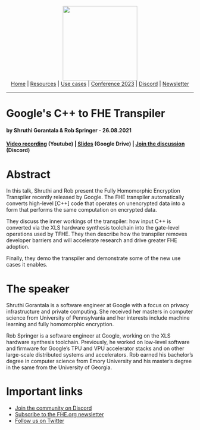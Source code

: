 <!-- Header links -->
<p align="center">
  <img width="200" src="https://user-images.githubusercontent.com/5758427/180978488-db825482-5a58-4c7c-9589-c494a6f0be04.png"><br/>
  <a href="https://fhe-org.github.io">Home</a> | <a href="https://fhe-org.github.io/fhe-resources">Resources</a> | <a href="https://fhe-org.github.io/fhe-use-cases">Use cases</a> | <a href="https://fhe-org.github.io/conferences/conference-2023/index">Conference 2023</a> | <a href="https://discord.fhe.org">Discord</a> | <a href="https://fheorg.substack.com">Newsletter</a> 
</p>
<hr/>
<!-- /Header links -->

# Google's C++ to FHE Transpiler
#### by Shruthi Gorantala & Rob Springer - 26.08.2021

#### <a href="https://www.youtube.com/watch?v=mOCpKY-81oo">Video recording</a> (Youtube) | <a href="https://drive.google.com/file/d/1hi3iZTlQVNPxBB7OmiEGjzR5sY0Jo1q0/view">Slides</a> (Google Drive) | <a href="https://discord.fhe.org">Join the discussion</a> (Discord)

# Abstract
In this talk, Shruthi and Rob present the Fully Homomorphic Encryption Transpiler recently released by Google. The FHE transpiler automatically converts high-level [C++] code that operates on unencrypted data into a form that performs the same computation on encrypted data.

They discuss the inner workings of the transpiler: how input C++ is converted via the XLS hardware synthesis toolchain into the gate-level operations used by TFHE. They then describe how the transpiler removes developer barriers and will accelerate research and drive greater FHE adoption.

Finally, they demo the transpiler and demonstrate some of the new use cases it enables.

# The speaker
Shruthi Gorantala is a software engineer at Google with a focus on privacy infrastructure and private computing. She received her masters in computer science from University of Pennsylvania and her interests include machine learning and fully homomorphic encryption.

Rob Springer is a software engineer at Google, working on the XLS hardware synthesis toolchain. Previously, he worked on low-level software and firmware for Google’s TPU and VPU accelerator stacks and on other large-scale distributed systems and accelerators. Rob earned his bachelor’s degree in computer science from Emory University and his master’s degree in the same from the University of Georgia.

# Important links
- <a href="https://discord.fhe.org">Join the community on Discord</a>
- <a href="https://fheorg.substack.com">Subscribe to the FHE.org newsletter</a>
- <a href="https://twitter.com/fhe_org">Follow us on Twitter</a>

